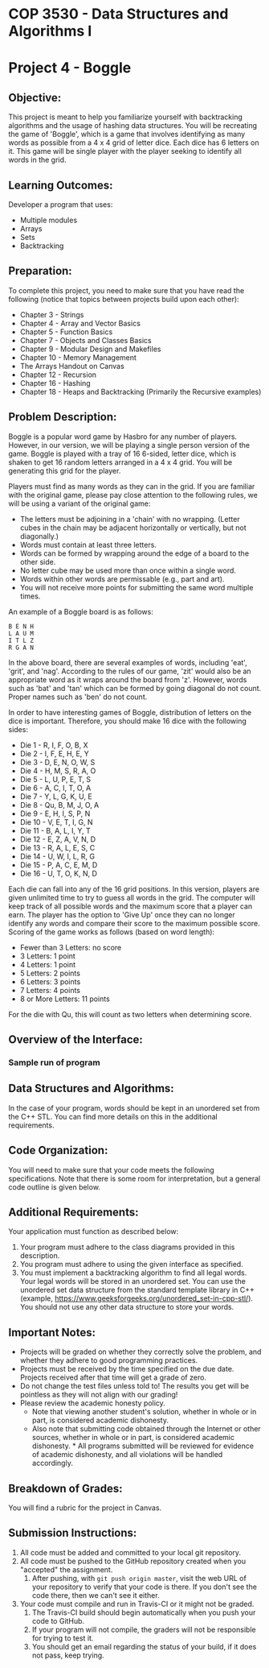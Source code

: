 # COP 3530 - Data Structures and Algorithms I

# Project 4 - Boggle

## Objective:

This project is meant to help you familiarize yourself with backtracking algorithms and the usage of hashing data structures. You will be recreating the game of 'Boggle', which is a game that involves identifying as many words as possible from a 4 x 4 grid of letter dice. Each dice has 6 letters on it. This game will be single player with the player seeking to identify all words in the grid. 

## Learning Outcomes:

Developer a program that uses:

- Multiple modules
- Arrays
- Sets
- Backtracking

## Preparation:

To complete this project, you need to make sure that you have read the following (notice that topics between projects build upon each other):

- Chapter 3 - Strings
- Chapter 4 - Array and Vector Basics
- Chapter 5 - Function Basics
- Chapter 7 - Objects and Classes Basics
- Chapter 9 - Modular Design and Makefiles
- Chapter 10 - Memory Management
- The Arrays Handout on Canvas
- Chapter 12 - Recursion
- Chapter 16 - Hashing
- Chapter 18 - Heaps and Backtracking (Primarily the Recursive examples)

## Problem Description:

Boggle is a popular word game by Hasbro for any number of players. However, in our version, we will be playing a single person version of the game. Boggle is played with a tray of 16 6-sided, letter dice, which is shaken to get 16 random letters arranged in a 4 x 4 grid. You will be generating this grid for the player. 

Players must find as many words as they can in the grid. If you are familiar with the original game, please pay close attention to the following rules, we will be using a variant of the original game:

- The letters must be adjoining in a 'chain' with no wrapping. (Letter cubes in the chain may be adjacent horizontally or vertically, but not diagonally.)
- Words must contain at least three letters.
- Words can be formed by wrapping around the edge of a board to the other side. 
- No letter cube may be used more than once within a single word.
- Words within other words are permissable (e.g., part and art).
- You will not receive more points for submitting the same word multiple times.

An example of a Boggle board is as follows:

```
B E N H
L A U M
I T L Z
R G A N
```

In the above board, there are several examples of words, including 'eat', 'grit', and 'nag'. According to the rules of our game, 'zit' would also be an appropriate word as it wraps around the board from 'z'. However, words such as 'bat' and 'tan' which can be formed by going diagonal do not count. Proper names such as 'ben' do not count. 

In order to have interesting games of Boggle, distribution of letters on the dice is important. Therefore, you should make 16 dice with the following sides:

- Die 1 - R, I, F, O, B, X
- Die 2 - I, F, E, H, E, Y
- Die 3 - D, E, N, O, W, S
- Die 4 - H, M, S, R, A, O
- Die 5 - L, U, P, E, T, S
- Die 6 - A, C, I, T, O, A
- Die 7 - Y, L, G, K, U, E
- Die 8 - Qu, B, M, J, O, A
- Die 9 - E, H, I, S, P, N
- Die 10 - V, E, T, I, G, N
- Die 11 - B, A, L, I, Y, T
- Die 12 - E, Z, A, V, N, D
- Die 13 - R, A, L, E, S, C
- Die 14 - U, W, I, L, R, G
- Die 15 - P, A, C, E, M, D
- Die 16 - U, T, O, K, N, D

Each die can fall into any of the 16 grid positions. In this version, players are given unlimited time to try to guess all words in the grid. The computer will keep track of all possible words and the maximum score that a player can earn. The player has the option to 'Give Up' once they can no longer identify any words and compare their score to the maximum possible score. Scoring of the game works as follows (based on word length):

- Fewer than 3 Letters: no score
- 3 Letters: 1 point
- 4 Letters: 1 point
- 5 Letters: 2 points
- 6 Letters: 3 points
- 7 Letters: 4 points
- 8 or More Letters: 11 points

For the die with Qu, this will count as two letters when determining score. 

## Overview of the Interface:

### Sample run of program

## Data Structures and Algorithms:

In the case of your program, words should be kept in an unordered set from the C++ STL. You can find more details on this in the additional requirements. 

## Code Organization:

You will need to make sure that your code meets the following specifications.
Note that there is some room for interpretation, but a general code outline is given below.

## Additional Requirements:

Your application must function as described below:

1. Your program must adhere to the class diagrams provided in this description.
2. You program must adhere to using the given interface as specified.
3. You must implement a backtracking algorithm to find all legal words. Your legal words will be stored in an unordered set. You can use the unordered set data structure from the standard template library in C++ (example, https://www.geeksforgeeks.org/unordered_set-in-cpp-stl/). You should not use any other data structure to store your words. 

## Important Notes:

- Projects will be graded on whether they correctly solve the problem, and whether they adhere to good programming practices.
- Projects must be received by the time specified on the due date. Projects received after that time will get a grade of zero.
- Do not change the test files unless told to! The results you get will be pointless as they will not align with our grading!
- Please review the academic honesty policy.
  - Note that viewing another student's solution, whether in whole or in part, is considered academic dishonesty.
  - Also note that submitting code obtained through the Internet or other sources, whether in whole or in part, is considered academic dishonesty. \* All programs submitted will be reviewed for evidence of academic dishonesty, and all violations will be handled accordingly.
  
## Breakdown of Grades:

You will find a rubric for the project in Canvas. 

## Submission Instructions:

1. All code must be added and committed to your local git repository.
2. All code must be pushed to the GitHub repository created when you "accepted" the assignment.
   1. After pushing, with `git push origin master`, visit the web URL of your repository to verify that your code is there.
      If you don't see the code there, then we can't see it either.
3. Your code must compile and run in Travis-CI or it might not be graded.
   1. The Travis-CI build should begin automatically when you push your code to GitHub.
   2. If your program will not compile, the graders will not be responsible for trying to test it.
   3. You should get an email regarding the status of your build, if it does not pass, keep trying.
